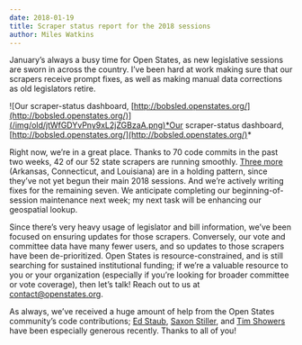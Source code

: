 ```yaml
---
date: 2018-01-19
title: Scraper status report for the 2018 sessions
author: Miles Watkins
---
```


January’s always a busy time for Open States, as new legislative sessions are sworn in across the country. I’ve been hard at work making sure that our scrapers receive prompt fixes, as well as making manual data corrections as old legislators retire.

![Our scraper-status dashboard, [http://bobsled.openstates.org/](http://bobsled.openstates.org/)](/img/old/jtWfGDYvPny9xL2jZGBzaA.png)*Our scraper-status dashboard, [http://bobsled.openstates.org/](http://bobsled.openstates.org/)*

Right now, we’re in a great place. Thanks to 70 code commits in the past two weeks, 42 of our 52 state scrapers are running smoothly. [Three more](https://github.com/openstates/openstates/pulls) (Arkansas, Connecticut, and Louisiana) are in a holding pattern, since they’ve not yet begun their main 2018 sessions. And we’re actively writing fixes for the remaining seven. We anticipate completing our beginning-of-session maintenance next week; my next task will be enhancing our geospatial lookup.

Since there’s very heavy usage of legislator and bill information, we’ve been focused on ensuring updates for those scrapers. Conversely, our vote and committee data have many fewer users, and so updates to those scrapers have been de-prioritized. Open States is resource-constrained, and is still searching for sustained institutional funding; if we’re a valuable resource to you or your organization (especially if you’re looking for broader committee or vote coverage), then let’s talk! Reach out to us at [contact@openstates.org](mailto:contact@openstates.org).

As always, we’ve received a huge amount of help from the Open States community’s code contributions; [Ed Staub](https://github.com/estaub), [Saxon Stiller](https://github.com/doubleswirve), and [Tim Showers](https://github.com/showerst) have been especially generous recently. Thanks to all of you!
